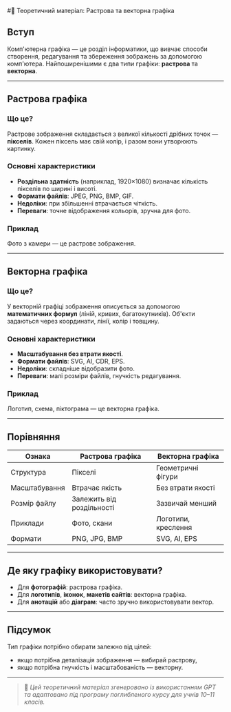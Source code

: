 #🧠 Теоретичний матеріал: Растрова та векторна графіка

## Вступ

Комп'ютерна графіка — це розділ інформатики, що вивчає способи створення, редагування та збереження зображень за допомогою комп'ютера. Найпоширенішими є два типи графіки: **растрова** та **векторна**.

---

## Растрова графіка

### Що це?

Растрове зображення складається з великої кількості дрібних точок — **пікселів**. Кожен піксель має свій колір, і разом вони утворюють картинку.

### Основні характеристики

- **Роздільна здатність** (наприклад, 1920×1080) визначає кількість пікселів по ширині і висоті.
- **Формати файлів**: JPEG, PNG, BMP, GIF.
- **Недоліки**: при збільшенні втрачається чіткість.
- **Переваги**: точне відображення кольорів, зручна для фото.

### Приклад

Фото з камери — це растрове зображення.

---

## Векторна графіка

### Що це?

У векторній графіці зображення описується за допомогою **математичних формул** (ліній, кривих, багатокутників). Об'єкти задаються через координати, лінії, колір і товщину.

### Основні характеристики

- **Масштабування без втрати якості**.
- **Формати файлів**: SVG, AI, CDR, EPS.
- **Недоліки**: складніше відобразити фото.
- **Переваги**: малі розміри файлів, гнучкість редагування.

### Приклад

Логотип, схема, піктограма — це векторна графіка.

---

## Порівняння

| Ознака                | Растрова графіка        | Векторна графіка          |
|------------------------|--------------------------|----------------------------|
| Структура              | Пікселі                  | Геометричні фігури        |
| Масштабування          | Втрачає якість           | Без втрати якості         |
| Розмір файлу           | Залежить від роздільності| Зазвичай менший           |
| Приклади               | Фото, скани              | Логотипи, креслення       |
| Формати                | PNG, JPG, BMP            | SVG, AI, EPS              |

---

## Де яку графіку використовувати?

- Для **фотографій**: растрова графіка.
- Для **логотипів**, **іконок**, **макетів сайтів**: векторна графіка.
- Для **анотацій** або **діаграм**: часто зручно використовувати вектор.

---

## Підсумок

Тип графіки потрібно обирати залежно від цілей: 
- якщо потрібна деталізація зображення — вибирай растрову,
- якщо потрібна гнучкість і масштабованість — векторну.

---

> 🔎 *Цей теоретичний матеріал згенеровано із використанням GPT та адаптовано під програму поглибленого курсу для учнів 10–11 класів.*

